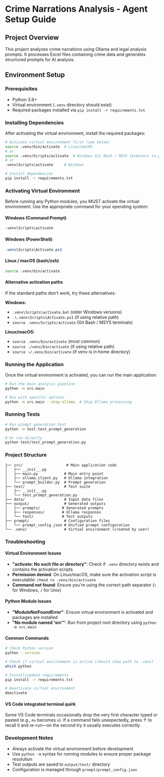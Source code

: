 # Crime Narrations Analysis - Agent Setup Guide

## Project Overview

This project analyzes crime narrations using Ollama and legal analysis prompts. It processes Excel files containing crime data and generates structured prompts for AI analysis.

## Environment Setup

### Prerequisites

- Python 3.8+
- Virtual environment (`.venv` directory should exist)
- Required packages installed via `pip install -r requirements.txt`

### Installing Dependencies

After activating the virtual environment, install the required packages:

```bash
# Activate virtual environment first (see below)
source .venv/bin/activate  # Linux/macOS
# or
source .venv/Scripts/activate  # Windows Git Bash / MSYS terminals (e.g., with Starship)
# or
.venv\Scripts\activate     # Windows

# Install dependencies
pip install -r requirements.txt
```

### Activating Virtual Environment

Before running any Python modules, you MUST activate the virtual environment. Use the appropriate command for your operating system:

#### Windows (Command Prompt)

```cmd
.venv\Scripts\activate
```

#### Windows (PowerShell)

```powershell
.venv\Scripts\Activate.ps1
```

#### Linux / macOS (bash/zsh)

```bash
source .venv/bin/activate
```

#### Alternative activation paths

If the standard paths don't work, try these alternatives:

**Windows:**

- `.venv\Scripts\activate.bat` (older Windows versions)
- `.\.venv\Scripts\Activate.ps1` (if using relative path)
- `source .venv/Scripts/activate` (Git Bash / MSYS terminals)

**Linux/macOS:**

- `source .venv/bin/activate` (most common)
- `source ./venv/bin/activate` (if using relative path)
- `source ~/.venv/bin/activate` (if venv is in home directory)

### Running the Application

Once the virtual environment is activated, you can run the main application:

```bash
# Run the main analysis pipeline
python -m src.main

# Run with specific options
python -m src.main --skip-ollama  # Skip Ollama processing
```

### Running Tests

```bash
# Run prompt generation test
python -m test.test_prompt_generation

# Or run directly
python test/test_prompt_generation.py
```

### Project Structure

```
├── src/                    # Main application code
│   ├── __init__.py
│   ├── main.py            # Main entry point
│   ├── ollama_client.py   # Ollama integration
│   └── prompt_builder.py  # Prompt generation
├── test/                  # Test suite
│   ├── __init__.py
│   └── test_prompt_generation.py
├── data/                  # Input data files
├── output/                # Generated outputs
│   ├── prompts/          # Generated prompts
│   ├── responses/        # Ollama responses
│   └── test/             # Test outputs
├── prompt/                # Configuration files
│   └── prompt_config.json # Unified prompt configuration
└── .venv/                 # Virtual environment (created by user)
```

### Troubleshooting

#### Virtual Environment Issues

- **"activate: No such file or directory"**: Check if `.venv` directory exists and contains the activation scripts
- **Permission denied**: On Linux/macOS, make sure the activation script is executable: `chmod +x .venv/bin/activate`
- **Command not found**: Ensure you're using the correct path separator (`\` for Windows, `/` for Unix)

#### Python Module Issues

- **"ModuleNotFoundError"**: Ensure virtual environment is activated and packages are installed
- **"No module named 'src'"**: Run from project root directory using `python -m src.main`

#### Common Commands

```bash
# Check Python version
python --version

# Check if virtual environment is active (should show path to .venv)
which python

# Install/update requirements
pip install -r requirements.txt

# Deactivate virtual environment
deactivate
```

#### VS Code integrated terminal quirk

Some VS Code terminals occasionally drop the very first character typed or pasted (e.g., `mv` becomes `v`). If a command fails unexpectedly, press ↑ to recall it and re-run—on the second try it usually executes correctly.

### Development Notes

- Always activate the virtual environment before development
- Use `python -m` syntax for running modules to ensure proper package resolution
- Test outputs are saved to `output/test/` directory
- Configuration is managed through `prompt/prompt_config.json`
